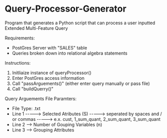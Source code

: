 # Query-Processor-Generator
Program that generates a Python script that can process a user inputted Extended Multi-Feature Query


Requirements:

- PostGres Server with "SALES" table
- Queries broken down into relational algebra statements

Instructions:

1) Initliaize instance of queryProcessor()
2) Enter PostGres access information
3) Call "passArguements()" (either enter query manually or pass file)
4) Call "buildQuerry()"



Query Arguements File Paramters:

- File Type: .txt
- Line 1 
-----> Selected Atributes (S) 
-----> seperated by spaces and / or commas
-----> e.x. cust, 1_sum_quant, 2_sum_quant, 3_sum_quant
- Line 2 --> Number of Gouping Variables (n)
- Line 3 --> Grouping Attributes
